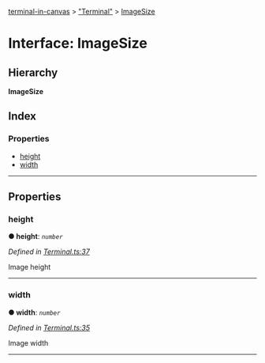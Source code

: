 [terminal-in-canvas](../README.md) > ["Terminal"](../modules/_terminal_.md) > [ImageSize](../interfaces/_terminal_.imagesize.md)

# Interface: ImageSize

## Hierarchy

**ImageSize**

## Index

### Properties

* [height](_terminal_.imagesize.md#height)
* [width](_terminal_.imagesize.md#width)

---

## Properties

<a id="height"></a>

###  height

**● height**: *`number`*

*Defined in [Terminal.ts:37](https://github.com/danikaze/terminal-in-canvas/blob/a5ea4f7/src/Terminal.ts#L37)*

Image height

___
<a id="width"></a>

###  width

**● width**: *`number`*

*Defined in [Terminal.ts:35](https://github.com/danikaze/terminal-in-canvas/blob/a5ea4f7/src/Terminal.ts#L35)*

Image width

___

